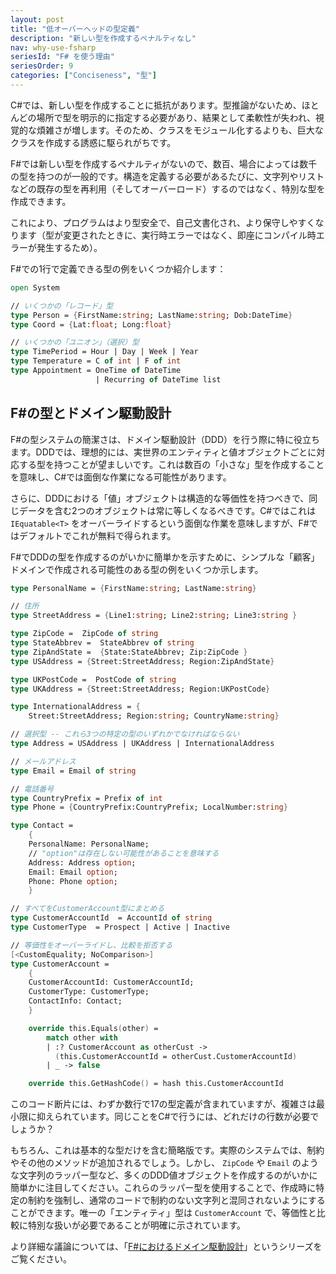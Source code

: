 ```yaml
---
layout: post
title: "低オーバーヘッドの型定義"
description: "新しい型を作成するペナルティなし"
nav: why-use-fsharp
seriesId: "F# を使う理由"
seriesOrder: 9
categories: ["Conciseness", "型"]
---
```


C#では、新しい型を作成することに抵抗があります。型推論がないため、ほとんどの場所で型を明示的に指定する必要があり、結果として柔軟性が失われ、視覚的な煩雑さが増します。そのため、クラスをモジュール化するよりも、巨大なクラスを作成する誘惑に駆られがちです。

F#では新しい型を作成するペナルティがないので、数百、場合によっては数千の型を持つのが一般的です。構造を定義する必要があるたびに、文字列やリストなどの既存の型を再利用（そしてオーバーロード）するのではなく、特別な型を作成できます。

これにより、プログラムはより型安全で、自己文書化され、より保守しやすくなります（型が変更されたときに、実行時エラーではなく、即座にコンパイル時エラーが発生するため）。

F#での1行で定義できる型の例をいくつか紹介します：

```fsharp
open System

// いくつかの「レコード」型
type Person = {FirstName:string; LastName:string; Dob:DateTime}
type Coord = {Lat:float; Long:float}

// いくつかの「ユニオン」（選択）型
type TimePeriod = Hour | Day | Week | Year
type Temperature = C of int | F of int
type Appointment = OneTime of DateTime 
                   | Recurring of DateTime list
```

## F#の型とドメイン駆動設計

F#の型システムの簡潔さは、ドメイン駆動設計（DDD）を行う際に特に役立ちます。DDDでは、理想的には、実世界のエンティティと値オブジェクトごとに対応する型を持つことが望ましいです。これは数百の「小さな」型を作成することを意味し、C#では面倒な作業になる可能性があります。

さらに、DDDにおける「値」オブジェクトは構造的な等価性を持つべきで、同じデータを含む2つのオブジェクトは常に等しくなるべきです。C#ではこれは `IEquatable<T>` をオーバーライドするという面倒な作業を意味しますが、F#ではデフォルトでこれが無料で得られます。

F#でDDDの型を作成するのがいかに簡単かを示すために、シンプルな「顧客」ドメインで作成される可能性のある型の例をいくつか示します。

```fsharp
type PersonalName = {FirstName:string; LastName:string}

// 住所
type StreetAddress = {Line1:string; Line2:string; Line3:string }

type ZipCode =  ZipCode of string   
type StateAbbrev =  StateAbbrev of string
type ZipAndState =  {State:StateAbbrev; Zip:ZipCode }
type USAddress = {Street:StreetAddress; Region:ZipAndState}

type UKPostCode =  PostCode of string
type UKAddress = {Street:StreetAddress; Region:UKPostCode}

type InternationalAddress = {
    Street:StreetAddress; Region:string; CountryName:string}

// 選択型 -- これら3つの特定の型のいずれかでなければならない
type Address = USAddress | UKAddress | InternationalAddress

// メールアドレス
type Email = Email of string

// 電話番号
type CountryPrefix = Prefix of int
type Phone = {CountryPrefix:CountryPrefix; LocalNumber:string}

type Contact = 
    {
    PersonalName: PersonalName;
    // "option"は存在しない可能性があることを意味する
    Address: Address option;
    Email: Email option;
    Phone: Phone option;
    }

// すべてをCustomerAccount型にまとめる
type CustomerAccountId  = AccountId of string
type CustomerType  = Prospect | Active | Inactive

// 等価性をオーバーライドし、比較を拒否する
[<CustomEquality; NoComparison>]
type CustomerAccount = 
    {
    CustomerAccountId: CustomerAccountId;
    CustomerType: CustomerType;
    ContactInfo: Contact;
    }

    override this.Equals(other) =
        match other with
        | :? CustomerAccount as otherCust -> 
          (this.CustomerAccountId = otherCust.CustomerAccountId)
        | _ -> false

    override this.GetHashCode() = hash this.CustomerAccountId 
```

このコード断片には、わずか数行で17の型定義が含まれていますが、複雑さは最小限に抑えられています。同じことをC#で行うには、どれだけの行数が必要でしょうか？

もちろん、これは基本的な型だけを含む簡略版です。実際のシステムでは、制約やその他のメソッドが追加されるでしょう。しかし、 `ZipCode` や `Email` のような文字列のラッパー型など、多くのDDD値オブジェクトを作成するのがいかに簡単かに注目してください。これらのラッパー型を使用することで、作成時に特定の制約を強制し、通常のコードで制約のない文字列と混同されないようにすることができます。唯一の「エンティティ」型は `CustomerAccount` で、等価性と比較に特別な扱いが必要であることが明確に示されています。

より詳細な議論については、「[F#におけるドメイン駆動設計](../series/domain-driven-design-in-fsharp.md)」というシリーズをご覧ください。

